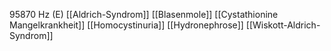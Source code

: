 95870 Hz (E)
[[Aldrich-Syndrom]]
[[Blasenmole]]
[[Cystathionine Mangelkrankheit]]
[[Homocystinuria]]
[[Hydronephrose]]
[[Wiskott-Aldrich-Syndrom]]